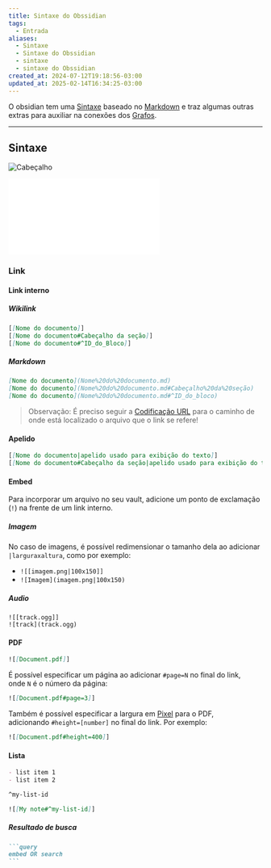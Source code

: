 ```yaml
---
title: Sintaxe do Obssidian
tags:
  - Entrada
aliases:
  - Sintaxe
  - Sintaxe do Obssidian
  - sintaxe
  - sintaxe do Obssidian
created_at: 2024-07-12T19:18:56-03:00
updated_at: 2025-02-14T16:34:25-03:00
---
```


O obsidian tem uma [Sintaxe](../atomo/Sintaxe.md) baseado no [Markdown](../../08/atomo/Markdown.md) e traz algumas outras extras para auxiliar na conexões dos [Grafos](../atomo/Grafos.md).

---

## Sintaxe

![Cabeçalho](../../08/atomo/Markdown.md#Cabeçalho)

![Lista](../../08/atomo/Markdown.md#Lista)
### Link
#### Link interno
##### Wikilink
```md
[[Nome do documento]]
[[Nome do documento#Cabeçalho da seção]]
[[Nome do documento#^ID_do_Bloco]]
```
##### Markdown
```md
[Nome do documento](Nome%20do%20documento.md)
[Nome do documento](Nome%20do%20documento.md#Cabeçalho%20da%20seção)
[Nome do documento](Nome%20do%20documento.md#^ID_do_bloco)
```

> Observação: É preciso seguir a [Codificação URL](../atomo/Codificação_URL.md) para o caminho de onde está localizado o arquivo que o link se refere!
#### Apelido
```md
[[Nome do documento|apelido usado para exibição do texto]]
[[Nome do documento#Cabeçalho da seção|apelido usado para exibição do texto]]
```

#### Embed
Para incorporar um arquivo no seu vault, adicione um ponto de exclamação (`!`) na frente de um link interno.

##### Imagem
No caso de imagens, é possível redimensionar o tamanho dela ao adicionar `|larguraxaltura`, como por exemplo:

- `![[imagem.png|100x150]]`
- `![Imagem](imagem.png|100x150)`

##### Audio
```
![[track.ogg]]
![track](track.ogg)
```

#### PDF
```md
![[Document.pdf]]
```

É possível especificar um página ao adicionar `#page=N` no final do link, onde `N` é o número da página:

```md
![[Document.pdf#page=3]]
```

Também é possível especificar a largura em [Pixel](../atomo/Pixel.md) para o PDF, adicionando `#height=[number]` no final do link. Por exemplo:

```md
![[Document.pdf#height=400]]
```
#### Lista

```md
- list item 1
- list item 2

^my-list-id
```

```md
![[My note#^my-list-id]]
```
##### Resultado de busca

````md
```query
embed OR search
```
````

